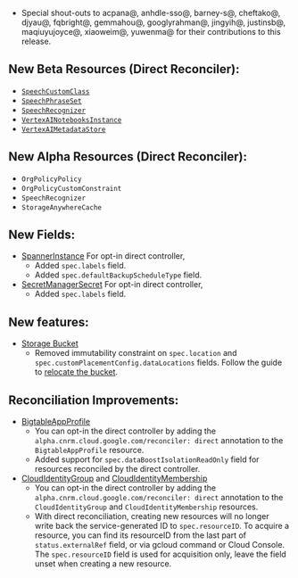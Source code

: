 *   Special shout-outs to acpana@, anhdle-sso@, barney-s@, cheftako@, djyau@,
    fqbright@, gemmahou@, googlyrahman@, jingyih@, justinsb@, maqiuyujoyce@,
    xiaoweim@, yuwenma@ for their contributions to this release.

## New Beta Resources (Direct Reconciler):

*   [`SpeechCustomClass`](https://cloud.google.com/config-connector/docs/reference/resource-docs/speech/speechcustomclass)
*   [`SpeechPhraseSet`](https://cloud.google.com/config-connector/docs/reference/resource-docs/speech/speechphraseset)
*   [`SpeechRecognizer`](https://cloud.google.com/config-connector/docs/reference/resource-docs/speech/speechrecognizer)
*   [`VertexAINotebooksInstance`](https://cloud.google.com/config-connector/docs/reference/resource-docs/notebooks/notebookinstance)
*   [`VertexAIMetadataStore`](https://cloud.google.com/config-connector/docs/reference/resource-docs/vertexai/vertexaimetadatastore)

## New Alpha Resources (Direct Reconciler):

*   `OrgPolicyPolicy`
*   `OrgPolicyCustomConstraint`
*   `SpeechRecognizer`
*   `StorageAnywhereCache`

## New Fields:

*   [SpannerInstance](https://cloud.google.com/config-connector/docs/reference/resource-docs/spanner/spannerinstance)
    For opt-in direct controller,
    *   Added `spec.labels` field.
    *   Added `spec.defaultBackupScheduleType` field.
*   [SecretManagerSecret](https://cloud.google.com/config-connector/docs/reference/resource-docs/secretmanager/secretmanagersecret)
    For opt-in direct controller,
    *   Added `spec.labels` field.

## New features:

*   [Storage Bucket](https://cloud.google.com/config-connector/docs/reference/resource-docs/storage/storagebucket)
    *   Removed immutability constraint on `spec.location` and
        `spec.customPlacementConfig.dataLocations` fields. Follow the guide to
        [relocate the bucket](https://cloud.google.com/storage/docs/bucket-relocation/relocate-buckets).

## Reconciliation Improvements:

*   [BigtableAppProfile](https://cloud.google.com/config-connector/docs/reference/resource-docs/bigtable/bigtableappprofile)
    *   You can opt-in the direct controller by adding the
        `alpha.cnrm.cloud.google.com/reconciler: direct` annotation to the
        `BigtableAppProfile` resource.
    *   Added support for `spec.dataBoostIsolationReadOnly` field for resources
        reconciled by the direct controller.
*   [CloudIdentityGroup](https://cloud.google.com/config-connector/docs/reference/resource-docs/cloudidentity/cloudidentitygroup)
    and
    [CloudIdentityMembership](https://cloud.google.com/config-connector/docs/reference/resource-docs/cloudidentity/cloudidentitymembership)
    *   You can opt-in the direct controller by adding the
        `alpha.cnrm.cloud.google.com/reconciler: direct` annotation to the
        `CloudIdentityGroup` and `CloudIdentityMembership` resources.
    *   With direct reconciliation, creating new resources will no longer write
        back the service-generated ID to `spec.resourceID`. To acquire a
        resource, you can find its resourceID from the last part of
        `status.externalRef` field, or via gcloud command or Cloud Console. The
        `spec.resourceID` field is used for acquisition only, leave the field
        unset when creating a new resource.

